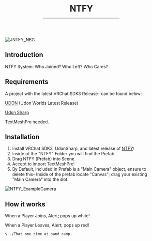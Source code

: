 
<div align="center">
    <div class="header">
        <p>
            <h1 style="display:inline;text-size:24px;"> NTFY</h2>
            <span style="float:right"></span>
        </p>
    </div>
    <!-- build status badges here thanks -->
    <hr style="width:50%" />
    <br />
    <br />
</div>

![JNTFY_NBG](https://user-images.githubusercontent.com/77287432/188258949-f7dbb416-1777-4ccd-89fd-dd8d123face7.png)
## Introduction

NTFY System: Who Joined? Who Left? Who Cares?

## Requirements
A project with the latest VRChat SDK3 Release- can be found below:

[UDON](https://vrchat.com/home/download) (Udon Worlds Latest Release)

[Udon Sharp](https://github.com/vrchat-community/UdonSharp/releases/tag/v0.20.3)

TextMeshPro needed.

## Installation

1. Install VRChat SDK3, UdonSharp, and latest release of [NTFY](https://github.com/itsKatVR/vrc-ntfy/releases/latest)!
2. Inside of the "NTFY" Folder you will find the Prefab.
3. Drag NTFY (Prefab) into Scene.
4. Accept to Import TextMeshPro!
5. By Default, included in Prefab is a "Main Camera" object, ensure to delete this- 
Inside of the prefab locate "Canvas"; drag your existing "Main Camera" into the slot.

![NTFY_ExampleCamera](https://user-images.githubusercontent.com/77287432/188259161-c9dd79ed-61b6-4b22-847b-4df892c00806.PNG)

## How it works
When a Player Joins, Alert; pops up white!

When a Player Leaves, Alert; pops up red!

```
$ ./That one time at band camp.
```
